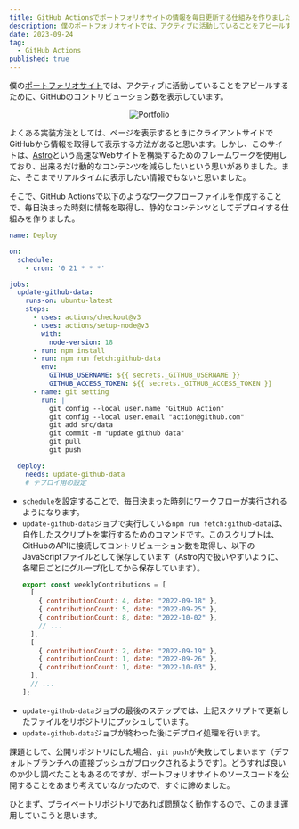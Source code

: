 ```yaml
---
title: GitHub Actionsでポートフォリオサイトの情報を毎日更新する仕組みを作りました
description: 僕のポートフォリオサイトでは、アクティブに活動していることをアピールするために、GitHubのコントリビューション数を表示しています。そこで、GitHub Actionsで以下のようなワークフローファイルを作成することで、毎日決まった時刻に情報を取得し、静的なコンテンツとしてデプロイする仕組みを作りました。
date: 2023-09-24
tag:
  - GitHub Actions
published: true
---
```


僕の[ポートフォリオサイト](https://portfolio.neoki.me/ja)では、アクティブに活動していることをアピールするために、GitHubのコントリビューション数を表示しています。

<div align="center" style={{ marginTop: "1rem" }}>
  <img src="/portfolio-cron/portfolio.png" alt="Portfolio" />
</div>

よくある実装方法としては、ページを表示するときにクライアントサイドでGitHubから情報を取得して表示する方法があると思います。しかし、このサイトは、[Astro](https://docs.astro.build/ja)という高速なWebサイトを構築するためのフレームワークを使用しており、出来るだけ動的なコンテンツを減らしたいという思いがありました。また、そこまでリアルタイムに表示したい情報でもないと思いました。

そこで、GitHub Actionsで以下のようなワークフローファイルを作成することで、毎日決まった時刻に情報を取得し、静的なコンテンツとしてデプロイする仕組みを作りました。

```yml
name: Deploy

on:
  schedule:
    - cron: '0 21 * * *'

jobs:
  update-github-data:
    runs-on: ubuntu-latest
    steps:
      - uses: actions/checkout@v3
      - uses: actions/setup-node@v3
        with:
          node-version: 18
      - run: npm install
      - run: npm run fetch:github-data
        env:
          GITHUB_USERNAME: ${{ secrets._GITHUB_USERNAME }}
          GITHUB_ACCESS_TOKEN: ${{ secrets._GITHUB_ACCESS_TOKEN }}
      - name: git setting
        run: |
          git config --local user.name "GitHub Action"
          git config --local user.email "action@github.com"
          git add src/data
          git commit -m "update github data"
          git pull
          git push

  deploy:
    needs: update-github-data
    # デプロイ用の設定
```

- `schedule`を設定することで、毎日決まった時刻にワークフローが実行されるようになります。
- `update-github-data`ジョブで実行している`npm run fetch:github-data`は、自作したスクリプトを実行するためのコマンドです。このスクリプトは、GitHubのAPIに接続してコントリビューション数を取得し、以下のJavaScriptファイルとして保存しています（Astro内で扱いやすいように、各曜日ごとにグループ化してから保存しています）。
  ```js
  export const weeklyContributions = [
    [
      { contributionCount: 4, date: "2022-09-18" },
      { contributionCount: 5, date: "2022-09-25" },
      { contributionCount: 8, date: "2022-10-02" },
      // ...
    ],
    [
      { contributionCount: 2, date: "2022-09-19" },
      { contributionCount: 1, date: "2022-09-26" },
      { contributionCount: 1, date: "2022-10-03" },
    ],
    // ...
  ];
  ```
- `update-github-data`ジョブの最後のステップでは、上記スクリプトで更新したファイルをリポジトリにプッシュしています。
- `update-github-data`ジョブが終わった後にデプロイ処理を行います。


課題として、公開リポジトリにした場合、`git push`が失敗してしまいます（デフォルトブランチへの直接プッシュがブロックされるようです）。どうすれば良いのか少し調べたこともあるのですが、ポートフォリオサイトのソースコードを公開することをあまり考えていなかったので、すぐに諦めました。

ひとまず、プライベートリポジトリであれば問題なく動作するので、このまま運用していこうと思います。